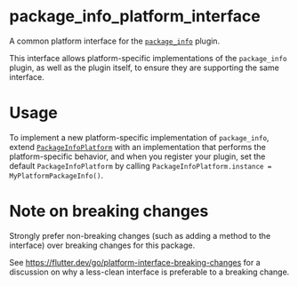 # package_info_platform_interface

A common platform interface for the [`package_info`][1] plugin.

This interface allows platform-specific implementations of the `package_info`
plugin, as well as the plugin itself, to ensure they are supporting the
same interface.

# Usage

To implement a new platform-specific implementation of `package_info`, extend
[`PackageInfoPlatform`][2] with an implementation that performs the
platform-specific behavior, and when you register your plugin, set the default
`PackageInfoPlatform` by calling
`PackageInfoPlatform.instance = MyPlatformPackageInfo()`.

# Note on breaking changes

Strongly prefer non-breaking changes (such as adding a method to the interface)
over breaking changes for this package.

See https://flutter.dev/go/platform-interface-breaking-changes for a discussion
on why a less-clean interface is preferable to a breaking change.

[1]: ../
[2]: lib/package_info_platform_interface.dart
